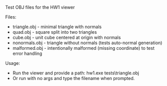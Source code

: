 Test OBJ files for the HW1 viewer

Files:
- triangle.obj - minimal triangle with normals
- quad.obj - square split into two triangles
- cube.obj - unit cube centered at origin with normals
- nonormals.obj - triangle without normals (tests auto-normal generation)
- malformed.obj - intentionally malformed (missing coordinate) to test error handling

Usage:
- Run the viewer and provide a path: hw1.exe tests\triangle.obj
- Or run with no args and type the filename when prompted.
